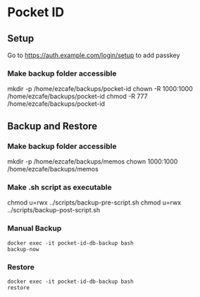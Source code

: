 # Pocket ID

## Setup

Go to https://auth.example.com/login/setup to add passkey

### Make backup folder accessible

mkdir -p /home/ezcafe/backups/pocket-id
chown -R 1000:1000 /home/ezcafe/backups/pocket-id
chmod -R 777 /home/ezcafe/backups/pocket-id

## Backup and Restore

### Make backup folder accessible

mkdir -p /home/ezcafe/backups/memos
chown 1000:1000 /home/ezcafe/backups/memos

### Make .sh script as executable

chmod u=rwx ../scripts/backup-pre-script.sh
chmod u=rwx ../scripts/backup-post-script.sh

### Manual Backup

<!-- https://github.com/tiredofit/docker-db-backup -->

```
docker exec -it pocket-id-db-backup bash
backup-now
```

### Restore

```
docker exec -it pocket-id-db-backup bash
restore
```
